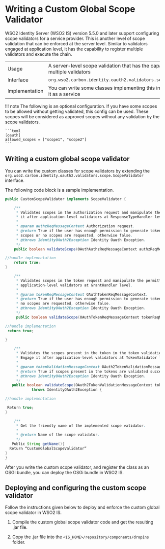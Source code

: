 # Writing a Custom Global Scope Validator

WSO2 Identity Server (WSO2 IS) version 5.5.0 and later support configuring scope validators for a service provider. This is another level of scope validation that can be enforced at the server level. Similar to validators engaged at application level, it has the capability to register multiple validators and execute the chain.

|  | |
| ------ | ------ |
| Usage | A server-level scope validation that has the capability to register multiple validators |
| Interface | `org.wso2.carbon.identity.oauth2.validators.scope.ScopeValidator` |
| Implementation | You can write some classes implementing this interface and register it as a service |

!!! note 
    The following is an optional configuration. If you have some scopes to be allowed without getting validated, this config can be used. These scopes will be considered as approved scopes without any validation by the scope validators. 

    ```toml 
    [oauth]
    allowed_scopes = ["scope1", "scope2"]
    ```

## Writing a custom global scope validator

You can write the custom classes for scope validators by extending the `org.wso2.carbon.identity.oauth2.validators.scope.ScopeValidator` interface.

The following code block is a sample implementation. 

```java
public CustomScopeValidator implements ScopeValidator {

    /**
     * Validates scopes in the authorization request and manipulate the permitted scopes within the request. Engage
     * it after application-level validators at ResponseTypeHandler level.
     *
     * @param authzReqMessageContext Authorization request.
     * @return True if the user has enough permission to generate tokens or authorization codes with requested
     * scopes or no scopes are requested, otherwise false.
     * @throws IdentityOAuth2Exception Identity Oauth Exception.
     */
    public boolean validateScope(OAuthAuthzReqMessageContext authzReqMessageContext) throws IdentityOAuth2Exception {

//handle implementation 
    return true;
}

    /**
     * Validates scopes in the token request and manipulate the permitted scopes within the request. Engage it after
     * application-level validators at GrantHandler level.
     *
     * @param tokenReqMessageContext OAuthTokenReqMessageContext.
     * @return True if the user has enough permission to generate tokens with requested scopes or
     * no scopes are requested, otherwise false.
     * @throws IdentityOAuth2Exception Identity Oauth Exception.
     */
     public boolean validateScope(OAuthTokenReqMessageContext tokenReqMessageContext) throws IdentityOAuth2Exception {

//handle implementation 
 return true;

}

    /**
     * Validates the scopes present in the token in the token validation flow.
     * Engage it after application-level validators at TokenValidator level.
     *
     * @param tokenValidationMessageContext OAuth2TokenValidationMessageContext.
     * @return True if scopes present in the tokens are validated successfully, otherwise false.
     * @throws IdentityOAuth2Exception Identity Oauth Exception.
     */
   public boolean validateScope(OAuth2TokenValidationMessageContext tokenValidationMessageContext)
            throws IdentityOAuth2Exception {

//handle implementation 

 Return true;
}

    /**
     * Get the friendly name of the implemented scope validator.
     *
     * @return Name of the scope validator.
     */
   Public String getName(){
  Return “CustomGlobalScopeValidator”
}
}
```

After you write the custom scope  validator, and register the class as an OSGI bundle, you can deploy the OSGi bundle in WSO2 IS.

## Deploying and configuring the custom scope validator

Follow the instructions given below to deploy and enforce the custom global scope validator in WSO2 IS.

1.  Compile the custom global scope validator code and get the resulting .jar file.

2.  Copy the .jar file into the `<IS_HOME>/repository/components/dropins` folder.
